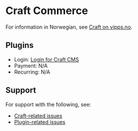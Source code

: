 <!-- START_METADATA
---
hide_table_of_contents: true
pagination_next: null
pagination_prev: null
---
END_METADATA -->

# Craft Commerce

For information in Norwegian, see
[Craft on vipps.no](https://www.vipps.no/produkter-og-tjenester/bedrift/ta-betalt-paa-nett/ta-betalt-paa-nett/craft/).

## Plugins

* Login: [Login for Craft CMS](https://developer.vippsmobilepay.com/docs/plugins-ext/craft-login/)
* Payment: N/A
* Recurring: N/A

## Support

For support with the following, see:

* [Craft-related issues](https://craftcms.com/community)
* [Plugin-related issues](https://github.com/elleracompany/vipps-craft-login/issues)
